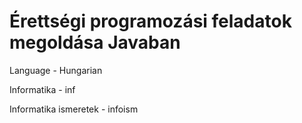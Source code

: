 # Érettségi programozási feladatok megoldása Javaban
Language - Hungarian

Informatika - inf

Informatika ismeretek - infoism
